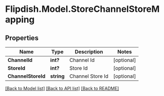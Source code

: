 # Flipdish.Model.StoreChannelStoreMapping
## Properties

Name | Type | Description | Notes
------------ | ------------- | ------------- | -------------
**ChannelId** | **int?** | Channel Id | [optional] 
**StoreId** | **int?** | Store Id | [optional] 
**ChannelStoreId** | **string** | Channel Store Id | [optional] 

[[Back to Model list]](../README.md#documentation-for-models) [[Back to API list]](../README.md#documentation-for-api-endpoints) [[Back to README]](../README.md)

